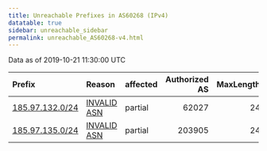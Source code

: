 ```yaml
---
title: Unreachable Prefixes in AS60268 (IPv4)
datatable: true
sidebar: unreachable_sidebar
permalink: unreachable_AS60268-v4.html
---
```


Data as of 2019-10-21 11:30:00 UTC


<div class="datatable-begin"></div>

| Prefix                                                   | Reason                                                                                                 | affected   |   Authorized AS |   MaxLength | Anchor                                         |   unreachable /24s |
|:---------------------------------------------------------|:-------------------------------------------------------------------------------------------------------|:-----------|----------------:|------------:|:-----------------------------------------------|-------------------:|
| [185.97.132.0/24](https://stat.ripe.net/185.97.132.0/24) | [INVALID ASN](https://rpki-validator.ripe.net/announcement-preview?asn=AS60268&prefix=185.97.132.0/24) | partial    |           62027 |          24 | [RIPE](unreachable_RIPE_NCC_RPKI_Root-v4.html) |                  1 |
| [185.97.135.0/24](https://stat.ripe.net/185.97.135.0/24) | [INVALID ASN](https://rpki-validator.ripe.net/announcement-preview?asn=AS60268&prefix=185.97.135.0/24) | partial    |          203905 |          24 | [RIPE](unreachable_RIPE_NCC_RPKI_Root-v4.html) |                  1 |

<div class="datatable-end"></div>